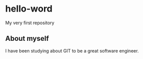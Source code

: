 # hello-word
My very first repository

## About myself
I have been studying about GIT to be a great software engineer. 
